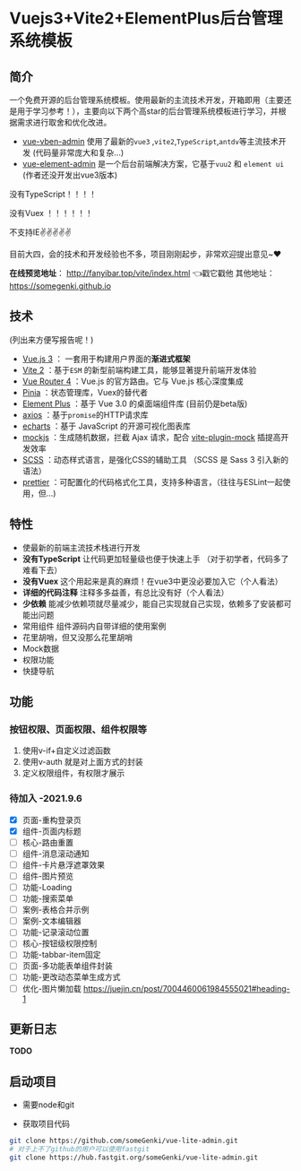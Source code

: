 # Vuejs3+Vite2+ElementPlus后台管理系统模板

## 简介

一个免费开源的后台管理系统模板。使用最新的主流技术开发，开箱即用（主要还是用于学习参考！），主要向以下两个高star的后台管理系统模板进行学习，并根据需求进行取舍和优化改进。

- [vue-vben-admin](https://github.com/anncwb/vue-vben-admin)  使用了最新的`vue3`
  ,`vite2`,`TypeScript`,`antdv`等主流技术开发 (代码量非常庞大和复杂...)
- [vue-element-admin](https://github.com/PanJiaChen/vue-element-admin)
  是一个后台前端解决方案，它基于`vuu2` 和 `element ui`  (作者还没开发出vue3版本)

没有TypeScript！！！！

没有Vuex ！！！！！！

不支持IE:v::v::v::v::v:

目前大四，会的技术和开发经验也不多，项目刚刚起步，非常欢迎提出意见~:heart:

**在线预览地址**： http://fanyibar.top/vite/index.html   👈戳它戳他
其他地址：https://somegenki.github.io

## 技术

(列出来方便写报告呢！)

- [Vue.js 3](https://v3.cn.vuejs.org/) ： 一套用于构建用户界面的**渐进式框架**
- [Vite 2](https://cn.vitejs.dev/) ：基于`ESM` 的新型前端构建工具，能够显著提升前端开发体验
- [Vue Router 4](https://next.router.vuejs.org/zh/) ：Vue.js 的官方路由。它与 Vue.js
  核心深度集成
- [Pinia](https://pinia.esm.dev/) ：状态管理库，Vuex的替代者
- [Element Plus](https://element-plus.gitee.io/) ：基于 Vue 3.0 的桌面端组件库 (目前仍是beta版)
- [axios](https://echarts.apache.org/zh/index.html) ：基于`promise`的HTTP请求库
- [echarts](https://axios-http.com/zh/) ：基于 JavaScript 的开源可视化图表库
- [mockjs](http://mockjs.com/) ：生成随机数据，拦截 Ajax
  请求，配合 [vite-plugin-mock](https://github.com/anncwb/vite-plugin-mock) 插提高开发效率
- [SCSS](https://www.sass.hk/docs/) ：动态样式语言，是强化CSS的辅助工具 （SCSS 是 Sass 3 引入新的语法）
- [prettier](https://prettier.io/) ：可配置化的代码格式化工具，支持多种语言，（往往与ESLint一起使用，但...)

## 特性

- 使最新的前端主流技术栈进行开发
- **没有TypeScript** 让代码更加轻量级也便于快速上手 （对于初学者，代码多了难看下去）
- **没有Vuex** 这个用起来是真的麻烦！在vue3中更没必要加入它（个人看法）
- **详细的代码注释**  注释多多益善，有总比没有好（个人看法）
- **少依赖** 能减少依赖项就尽量减少，能自己实现就自己实现，依赖多了安装都可能出问题
- 常用组件 组件源码内自带详细的使用案例
- 花里胡哨，但又没那么花里胡哨
- Mock数据
- 权限功能
- 快捷导航

## 功能

### 按钮权限、页面权限、组件权限等

1. 使用v-if+自定义过滤函数
2. 使用v-auth 就是对上面方式的封装
3. 定义权限组件，有权限才展示 

### 待加入 -2021.9.6

- [X] 页面-重构登录页
- [X] 组件-页面内标题
- [ ] 核心-路由重置
- [ ] 组件-消息滚动通知
- [ ] 组件-卡片悬浮遮罩效果
- [ ] 组件-图片预览
- [ ] 功能-Loading
- [ ] 功能-搜索菜单
- [ ] 案例-表格合并示例
- [ ] 案例-文本编辑器
- [ ] 功能-记录滚动位置
- [ ] 核心-按钮级权限控制
- [ ] 功能-tabbar-item固定
- [ ] 页面-多功能表单组件封装
- [ ] 功能-更改动态菜单生成方式
- [ ] 优化-图片懒加载 https://juejin.cn/post/7004460061984555021#heading-1

## 更新日志

**TODO**

## 启动项目

- 需要node和git

- 获取项目代码

````sh
git clone https://github.com/someGenki/vue-lite-admin.git
# 对于上不了github的用户可以使用fastgit
git clone https://hub.fastgit.org/someGenki/vue-lite-admin.git
````

